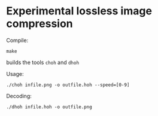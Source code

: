 # Experimental lossless image compression
Compile:
```
make
```

builds the tools ``choh`` and ``dhoh``

Usage:

```
./choh infile.png -o outfile.hoh --speed=[0-9]
```

Decoding:
```
./dhoh infile.hoh -o outfile.png
```
